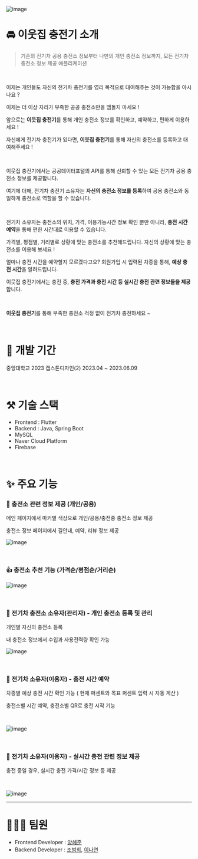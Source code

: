 ![image](https://github.com/CapstoneTeam2/Back/assets/63294503/122e634e-fb93-4df3-afb4-45b095d77380)
<br/>
# :oncoming_automobile: 이웃집 충전기 소개


> 기존의 전기차 공용 충전소 정보부터 나만의 개인 충전소 정보까지, 모든 전기차 충전소 정보 제공 애플리케이션

<br/>

이제는 개인들도 자신의 전기차 충전기를 영리 목적으로 대여해주는 것이 가능함을 아시나요 ?

이제는 더 이상 자리가 부족한 공공 충전소만을 맴돌지 마세요 !

앞으로는 **이웃집 충전기**를 통해 개인 충전소 정보를 확인하고, 예약하고, 편하게 이용하세요 !

자신에게 전기차 충전기가 있다면, **이웃집 충전기**를 통해 자신의 충전소를 등록하고 대여해주세요 !

<br/>

이웃집 충전기에서는 공공데이터포털의 API를 통해 신뢰할 수 있는 모든 전기차 공용 충전소 정보를 제공합니다. 

여기에 더해, 전기차 충전기 소유자는 **자신의 충전소 정보를 등록**하여 공용 충전소와 동일하게 충전소로 역할을 할 수 있습니다.

<br/>

전기차 소유자는 충전소의 위치, 가격, 이용가능시간 정보 확인 뿐만 아니라, **충전 시간 예약**을 통해 편한 시간대로 이용할 수 있습니다.

가격별, 평점별, 거리별로 상황에 맞는 충전소를 추천해드립니다. 자신의 상황에 맞는 충전소를 이용해 보세요 !

얼마나 충전 시간을 예약할지 모르겠다고요? 회원가입 시 입력된 차종을 통해, **예상 충전 시간**을 알려드립니다.

이웃집 충전기에서는 충전 중, **충전 가격과 충전 시간 등 실시간 충전 관련 정보들을 제공**합니다.

<br/>

**이웃집 충전기**를 통해 부족한 충전소 걱정 없이 전기차 충전하세요 ~

<br/>



# :calendar: 개발 기간
중앙대학교 2023 캡스톤디자인(2)      2023.04 ~ 2023.06.09

<br/>

# ⚒️ 기술 스택

- Frontend : Flutter
- Backend : Java, Spring Boot
- MySQL
- Naver Cloud Platform
- Firebase

<br/>

#   :sparkles: 주요 기능

### 📝 충전소 관련 정보 제공 (개인/공용)
메인 페이지에서 마커별 색상으로 개인/공용/충전중 충전소 정보 제공

충전소 정보 페이지에서 길안내, 예약, 리뷰 정보 제공
<br/>

![image](https://github.com/CapstoneTeam2/Back/assets/63294503/2082d343-5b0a-4702-b065-a1393bc18c62)

<br/>

### 👍 충전소 추천 기능 (가격순/평점순/거리순)

![image](https://github.com/CapstoneTeam2/Back/assets/63294503/b7cbb4d1-9ed6-4732-a6bc-5bdd96010fc5)

<br/>

### 🧔 전기차 충전소 소유자(관리자) - 개인 충전소 등록 및 관리
개인별 자신의 충전소 등록

내 충전소 정보에서 수입과 사용전력량 확인 가능 

![image](https://github.com/CapstoneTeam2/Back/assets/63294503/aa746e0a-12ba-4214-a626-65ee369baff1)

<br/>

### 👱 전기차 소유자(이용자) - 충전 시간 예약
차종별 예상 충전 시간 확인 가능 ( 현재 퍼센트와 목표 퍼센트 입력 시 자동 계산 )

충전소별 시간 예약, 충전소별 QR로 충전 시작 기능

<br/>

![image](https://github.com/CapstoneTeam2/Back/assets/63294503/33508339-0330-498c-a8fa-df64afb75307)

<br/>

### 👱 전기차 소유자(이용자) - 실시간 충전 관련 정보 제공
충전 중일 경우, 실시간 
충전 가격/시간 정보 등 제공

<br/>

![image](https://github.com/CapstoneTeam2/Back/assets/63294503/68a08e56-0121-4e81-b223-daf9e83fe678)
<br/>


----
# 🧑‍🤝‍🧑 팀원

- Frontend Developer : [양혜준](https://github.com/YangHyeJun)
- Backend Developer : [조범희](https://github.com/ChoBeomHee), [이나연](https://github.com/nayeone)
